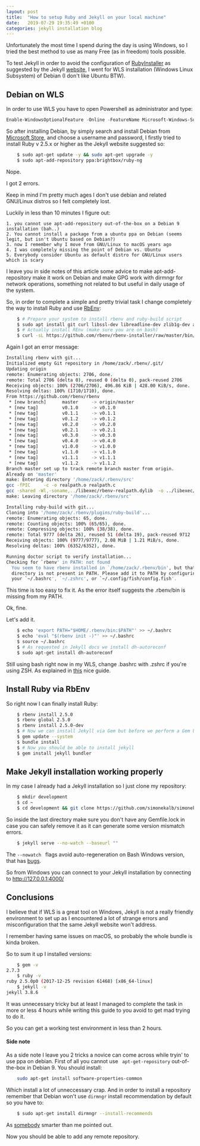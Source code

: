 ```yaml
---
layout: post
title:  "How to setup Ruby and Jekyll on your local machine"
date:   2019-07-29 19:35:49 +0100
categories: jekyll installation blog
---
```


Unfortunately the most time I spend during the day is using Windows, so I tried the best method to use as many Free (as in freedom) tools possible. 

To test Jekyll in order to avoid the configuration of [RubyInstaller](https://rubyinstaller.org/) as suggested by the Jekyll [website](https://jekyllrb.com/docs/installation/windows/), I went for WLS installation (Windows Linux Subsystem) of Debian (I don't like Ubuntu BTW).

## Debian on WLS
In order to use WLS you have to open Powershell as administrator and type:

```powershell
Enable-WindowsOptionalFeature -Online -FeatureName Microsoft-Windows-Subsystem-Linux
```

So after installing Debian, by simply search and install Debian from [Microsoft Store](https://www.microsoft.com/store/productId/9MSVKQC78PK6), and choose a username and password, I firstly tried to install Ruby v 2.5.x or higher as the Jekyll website suggested so:
```bash
    $ sudo apt-get update -y && sudo apt-get upgrade -y
    $ sudo apt-add-repository ppa:brightbox/ruby-ng
```
Nope.

I got 2 errors.

Keep in mind I'm pretty much ages I don't use debian and related GNU/Linux distros so I felt completely lost. 

Luckily in less than 10 minutes I figure out:

    1. you cannot use apt-add-repository out-of-the-box on a Debian 9 installation (bah..)
    2. You cannot install a package from a ubuntu ppa on Debian (seems legit, but isn't Ubuntu based on Debian?)
    3. now I remember why I move from GNU/Linux to macOS years ago
    4. I was completely missing the point of Debian vs. Ubuntu
    5. Everybody consider Ubuntu as default distro for GNU/Linux users which is scary 

I leave you in side notes of this article some advice to make apt-add-repository make it work on Debian and make GPG work with dirmngr for network operations, something not related to but useful in daily usage of the system.  

So, in order to complete a simple and pretty trivial task I change completely the way to install Ruby and use [RbEnv](https://github.com/rbenv/rbenv):
```bash
    $ # Prepare your system to install rbenv and ruby-build script
    $ sudo apt install git curl libssl-dev libreadline-dev zlib1g-dev autoconf bison build-essential libyaml-dev libreadline-dev libncurses5-dev libffi-dev libgdbm-dev
    $ # Actually install REnv (make sure you are on bash)
    $ curl -sL https://github.com/rbenv/rbenv-installer/raw/master/bin/rbenv-installer | bash -
```
Again I got an error message:
```bash
Installing rbenv with git...
Initialized empty Git repository in /home/zack/.rbenv/.git/
Updating origin
remote: Enumerating objects: 2706, done.
remote: Total 2706 (delta 0), reused 0 (delta 0), pack-reused 2706
Receiving objects: 100% (2706/2706), 496.86 KiB | 428.00 KiB/s, done.
Resolving deltas: 100% (1710/1710), done.
From https://github.com/rbenv/rbenv
 * [new branch]      master     -> origin/master
 * [new tag]         v0.1.0     -> v0.1.0
 * [new tag]         v0.1.1     -> v0.1.1
 * [new tag]         v0.1.2     -> v0.1.2
 * [new tag]         v0.2.0     -> v0.2.0
 * [new tag]         v0.2.1     -> v0.2.1
 * [new tag]         v0.3.0     -> v0.3.0
 * [new tag]         v0.4.0     -> v0.4.0
 * [new tag]         v1.0.0     -> v1.0.0
 * [new tag]         v1.1.0     -> v1.1.0
 * [new tag]         v1.1.1     -> v1.1.1
 * [new tag]         v1.1.2     -> v1.1.2
Branch master set up to track remote branch master from origin.
Already on 'master'
make: Entering directory '/home/zack/.rbenv/src'
gcc -fPIC     -c -o realpath.o realpath.c
gcc -shared -Wl,-soname,../libexec/rbenv-realpath.dylib  -o ../libexec/rbenv-realpath.dylib realpath.o
make: Leaving directory '/home/zack/.rbenv/src'

Installing ruby-build with git...
Cloning into '/home/zack/.rbenv/plugins/ruby-build'...
remote: Enumerating objects: 65, done.
remote: Counting objects: 100% (65/65), done.
remote: Compressing objects: 100% (38/38), done.
remote: Total 9777 (delta 26), reused 51 (delta 19), pack-reused 9712
Receiving objects: 100% (9777/9777), 2.08 MiB | 1.21 MiB/s, done.
Resolving deltas: 100% (6352/6352), done.

Running doctor script to verify installation...
Checking for `rbenv' in PATH: not found
  You seem to have rbenv installed in `/home/zack/.rbenv/bin', but that
  directory is not present in PATH. Please add it to PATH by configuring
  your `~/.bashrc', `~/.zshrc', or `~/.config/fish/config.fish'.
```
This time is too easy to fix it. 
As the error itself suggests the .rbenv/bin is missing from my PATH. 

Ok, fine. 

Let's add it.

```bash
    $ echo 'export PATH="$HOME/.rbenv/bin:$PATH"' >> ~/.bashrc
    $ echo 'eval "$(rbenv init -)"' >> ~/.bashrc
    $ source ~/.bashrc
    $ # As requested in Jekyll docs we install dh-autoreconf
    $ sudo apt-get install dh-autoreconf  
```
Still using bash right now in my WLS, change .bashrc with .zshrc if you're using ZSH.
As explained in [this](https://linuxize.com/post/how-to-install-ruby-on-debian-9/) nice guide.

## Install Ruby via RbEnv

So right now I can finally install Ruby:
```bash
    $ rbenv install 2.5.0 
    $ rbenv global 2.5.0
    $ rbenv install 2.5.0-dev
    $ # Now we can install Jekyll via Gem but before we perform a Gem Update
    $ gem update --system
    $ bundle install
    $ # Now you should be able to install jekyll
    $ gem install jekyll bundler
```
## Make Jekyll installation working properly

In my case I already had a Jekyll installation so I just clone my repository:
```bash
    $ mkdir development
    $ cd ~
    $ cd development && git clone https://github.com/simonekalb/simonekalb.github.io.git
```
So inside the last directory make sure you don't have any Gemfile.lock in case you can safely remove it as it can generate some version mismatch errors.
```bash
    $ jekyll serve --no-watch --baseurl ""
```
The ```--nowatch ``` flags avoid auto-regeneration on Bash Windows version, that has [bugs](https://github.com/Microsoft/BashOnWindows/issues/216).

So from Windows you can connect to your Jekyll installation by connecting to http://127.0.0.1:4000/

## Conclusions

I believe that if WLS is a great tool on Windows, Jekyll is not a really friendly environment to set up as I encountered a lot of strange errors and misconfiguration that the same Jekyll website won't address.

I remember having same issues on macOS, so probably the whole bundle is kinda broken. 

So to sum it up I installed versions:
```bash
    $ gem -v
2.7.3
    $ ruby -v
ruby 2.5.0p0 (2017-12-25 revision 61468) [x86_64-linux]
    $ jekyll -v
jekyll 3.8.6
```
It was unnecessary tricky but at least I managed to complete the task in more or less 4 hours while writing this guide to you avoid to get mad trying to do it. 

So you can get a working test environment in less than 2 hours. 

#### Side note

As a side note I leave you 2 tricks a novice can come across while tryin' to use ppa on debian.
First of all you cannot use ```
apt-get-repository``` out-of-the-box in Debian 9.
You should install:
```bash
    sudo apt-get install software-properties-common
```
Which install a lot of unneccessary crap.
And in order to install a repository remember that Debian won't use ```dirmngr``` install recommendation by default so you have to:

```bash
    $ sudo apt-get install dirmngr --install-recommends
```
As [somebody](https://blog.sleeplessbeastie.eu/2017/11/02/how-to-fix-missing-dirmngr/) smarter than me pointed out.

Now you should be able to add any remote repository.